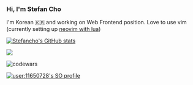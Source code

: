 ### Hi, I'm Stefan Cho
I'm Korean 🇰🇷 and working on Web Frontend position.
Love to use vim (currently setting up [neovim with lua](https://github.com/devstefancho/init.lua))

[![Stefancho's GitHub stats](https://github-readme-stats.vercel.app/api?username=devstefancho)](https://github.com/anuraghazra/github-readme-stats)

![](https://komarev.com/ghpvc/?username=devstefancho&style=for-the-badge)

![codewars](https://www.codewars.com/users/devstefancho/badges/large)

<a href="https://github.com/johannchopin/stackoverflow-readme-profile">
  <img src="https://stackoverflow-readme-profile.johannchopin.fr/profile/11650728?theme=dark&website=true&location=true" alt="user:11650728's SO profile">
</a>

